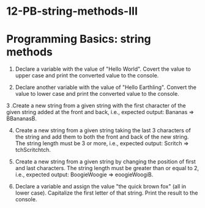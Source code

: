 # 12-PB-string-methods-III


# Programming Basics: string methods
 

1. Declare a variable with the value of "Hello World". Covert the value to upper case and print the converted value to the console.

2. Declare another variable with the value of "Hello Earthling". Convert the value to lower case and print the converted value to the console.

3 .Create a new string from a given string with the first character of the given string added at the front and back, i.e., expected output: Bananas => BBananasB.

4. Create a new string from a given string taking the last 3 characters of the string and add them to both the front and back of the new string. The string length must be 3 or more, i.e., expected output: Scritch => tchScritchtch.

5. Create a new string from a given string by changing the position of first and last characters. The string length must be greater than or equal to 2, i.e., expected output: BoogieWoogie => eoogieWoogiB.

6. Declare a variable and assign the value "the quick brown fox" (all in lower case). Capitalize the first letter of that string. Print the result to the console.

